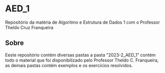 # AED_1

Repositório da matéria de Algoritmo e Estrutura de Dados 1 com o Professor Theldo Cruz Franqueira

## Sobre

Eeste repositório contém diversas pastas a pasta "2023-2_AED_1" contém todo o material que foi disponibilizado pelo Professor Theldo C. Franqueira, as demais pastas contém exemplos e os exercícios resolvidos.
